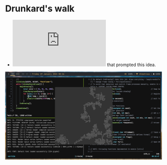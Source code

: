 # Drunkard's walk

- ![Came across this link](https://www.mit.edu/~kardar/teaching/projects/chemotaxis(AndreaSchmidt)/random.htm) that prompted this idea.

![image](./random.png)

